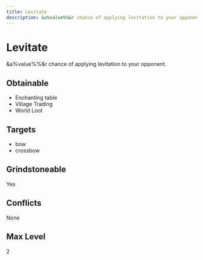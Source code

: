 ```yaml
---
title: Levitate
description: &a%value%%&r chance of applying levitation to your opponent.
---
```

# Levitate
&a%value%%&r chance of applying levitation to your opponent.
## Obtainable
- Enchanting table
- Village Trading
- World Loot
## Targets
- bow
 - crossbow
## Grindstoneable
Yes
## Conflicts
None
## Max Level
2
